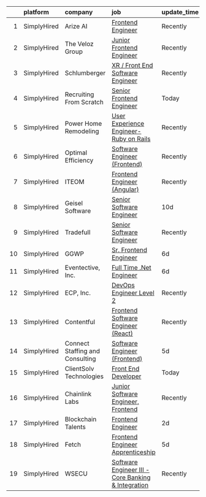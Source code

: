 

|    | platform    | company                         | job                                                                                                                                                              | update_time   | location                   |
|---:|:------------|:--------------------------------|:-----------------------------------------------------------------------------------------------------------------------------------------------------------------|:--------------|:---------------------------|
|  1 | SimplyHired | Arize AI                        | [Frontend Engineer](https://www.simplyhired.com/job/xQaaVC5vOtRS4JzrdHWflzM8ynmcpN-5LqOA84ur9JKgs3BKShIeyw?q=frontend+engineer)                                  | Recently      | Berkeley, CA               |
|  2 | SimplyHired | The Veloz Group                 | [Junior Frontend Engineer](https://www.simplyhired.com/job/1lmRPeJQcIuYQW-Sqf8-1rUzud-_LA4n-p--hYKkb_pBEvImygS1aQ?q=frontend+engineer)                           | Recently      | Remote                     |
|  3 | SimplyHired | Schlumberger                    | [XR / Front End Software Engineer](https://www.simplyhired.com/job/MFpHqPfYz7RTEiv1U611wB1tACKrL40fFKGeuoIBplYSrOCG7FXoIw?q=frontend+engineer)                   | Recently      | Menlo Park, CA             |
|  4 | SimplyHired | Recruiting From Scratch         | [Senior Frontend Engineer](https://www.simplyhired.com/job/WsQTbnFnuEDELgcEJtHQyoKX-vDf4rkIwgNVarx0-TwWwilBI0p7Bg?q=frontend+engineer)                           | Today         | Phoenix, AZ +126 locations |
|  5 | SimplyHired | Power Home Remodeling           | [User Experience Engineer- Ruby on Rails](https://www.simplyhired.com/job/x_5SjXE0FLda9bLlKjyIHQIlGHCZsMZHSyQoLyf7T6S3YM3cjlpbLw?q=frontend+engineer)            | Recently      | Doylestown, PA             |
|  6 | SimplyHired | Optimal Efficiency              | [Software Engineer (Frontend)](https://www.simplyhired.com/job/tdLZYEMU6jRlLMj0yVKcd_PBezg-af1i6_WgEMyzuy3GSBM61IN0xg?q=frontend+engineer)                       | Recently      | Remote                     |
|  7 | SimplyHired | ITEOM                           | [Frontend Engineer (Angular)](https://www.simplyhired.com/job/a6-ILTiKasN939wyyNLcFdvhPpz1quiB4yZkyRqr9u6rh8Nq2Ld2jg?q=frontend+engineer)                        | Recently      | Chicago, IL                |
|  8 | SimplyHired | Geisel Software                 | [Senior Software Engineer](https://www.simplyhired.com/job/gk71XuBNrFlxGOm5b1EGgDiAmRQTH4EXTMcfzXn81diRF6C2giYnSA?q=frontend+engineer)                           | 10d           | Worcester, MA              |
|  9 | SimplyHired | Tradefull                       | [Senior Software Engineer](https://www.simplyhired.com/job/15hxjoz77E0q1QpeBf4YshzZrzwKPuONv7ZlpsGNs4yUCZzCf8VBgg?q=frontend+engineer)                           | Recently      | North Canton, OH           |
| 10 | SimplyHired | GGWP                            | [Sr. Frontend Engineer](https://www.simplyhired.com/job/ON_xufJgNDw0n3__9mS3UGnb7qhIYriTnRSMN1OMnguNnZWHBJrgfA?q=frontend+engineer)                              | 6d            | Remote                     |
| 11 | SimplyHired | Eventective, Inc.               | [Full Time .Net Engineer](https://www.simplyhired.com/job/YuX4chMfrT3O63eZwnl1uQf8GMhjJ6o-vTj-aUHApJNnRiV9K2EXbQ?q=frontend+engineer)                            | 6d            | Scarborough, ME            |
| 12 | SimplyHired | ECP, Inc.                       | [DevOps Engineer Level 2](https://www.simplyhired.com/job/Vzj4RyVLsLWjAkcL4u1ud0f4K1sD5N_g1bskCGt586sXa3-9Az9V6Q?q=frontend+engineer)                            | Recently      | Woodridge, IL              |
| 13 | SimplyHired | Contentful                      | [Frontend Software Engineer (React)](https://www.simplyhired.com/job/LTQXcmFbscf5BaJEmlBlKDZ4M2MlQ0LtZdtSLI3JJxvb9mD3j7MX1g?q=frontend+engineer)                 | Recently      | Denver, CO                 |
| 14 | SimplyHired | Connect Staffing and Consulting | [Software Engineer (Frontend)](https://www.simplyhired.com/job/_WIvRTpynWW7_gFZoeh6uD3ZwizJf4ORuR0JvD9-90kv4t7vNqsJ9g?q=frontend+engineer)                       | 5d            | Remote                     |
| 15 | SimplyHired | ClientSolv Technologies         | [Front End Developer](https://www.simplyhired.com/job/Qx7akcjw76mtHsmjQSv9SIiafvMyCEp2EorUYocSvbFwfX1sc58Z-g?q=frontend+engineer)                                | Today         | Remote                     |
| 16 | SimplyHired | Chainlink Labs                  | [Junior Software Engineer, Frontend](https://www.simplyhired.com/job/G683kigEro9pag4YyEU-xK18Q0ImD8BlqCIZNLtZIyJrHvMgKgxMGQ?q=frontend+engineer)                 | Recently      | Remote                     |
| 17 | SimplyHired | Blockchain Talents              | [Frontend Engineer](https://www.simplyhired.com/job/nSVsHCvWsm3_pt5kzR-egLVZEH-yooTu1krRa-KA8yU3BGVLiAF1Lw?q=frontend+engineer)                                  | 2d            | Remote                     |
| 18 | SimplyHired | Fetch                           | [Frontend Engineer Apprenticeship](https://www.simplyhired.com/job/BR7Fu8R2UPHTwpuEviUUSA_HHg32Zuy0q6wxZPStzEXMOs1Km75QDA?q=frontend+engineer)                   | 5d            | Chicago, IL +2 locations   |
| 19 | SimplyHired | WSECU                           | [Software Engineer III - Core Banking & Integration](https://www.simplyhired.com/job/89IPxKVoR-NucbSBswAmfjmyMdv9imkRNVRMD971LiBsOKW9PF_Swg?q=frontend+engineer) | Recently      | Olympia, WA                |